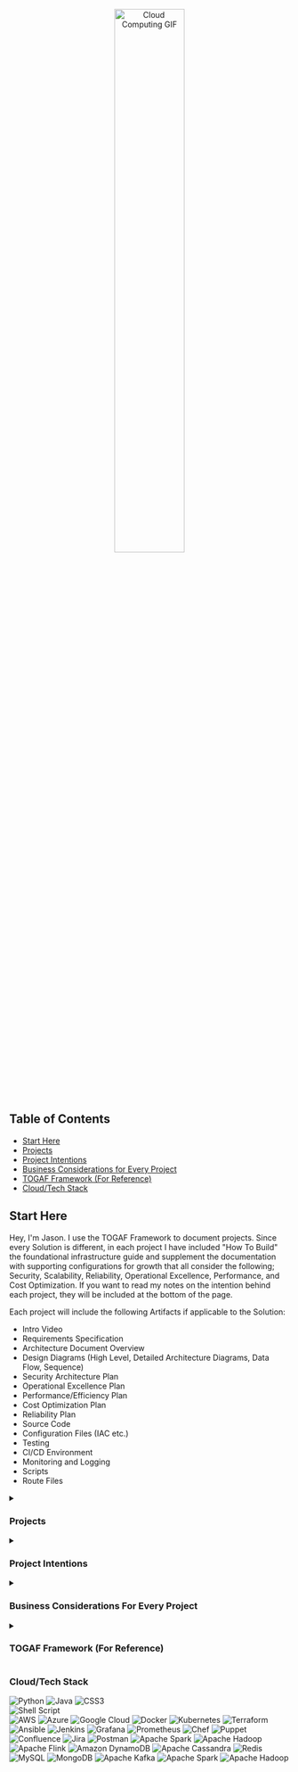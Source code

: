 <p align="center">
<img src="https://www.cloudopedia.in/wp-content/uploads/2019/03/cloud-computing-GIF.gif" alt="Cloud Computing GIF" width="50%">
</p>

<div align="left">

## Table of Contents

- [Start Here](#start-here)
- [Projects](#projects)
- [Project Intentions](#project-intentions)
- [Business Considerations for Every Project](#business-considerations-for-every-project)
- [TOGAF Framework (For Reference)](#togaf-framework-for-reference)
- [Cloud/Tech Stack](#cloudtech-stack)
  
## Start Here

Hey, I'm Jason. I use the TOGAF Framework to document projects. Since every Solution is different, in each project I have included "How To Build" the foundational infrastructure guide and supplement the documentation with supporting configurations for growth that all consider the following; Security, Scalability, Reliability, Operational Excellence, Performance, and Cost Optimization. If you want to read my notes on the intention behind each project, they will be included at the bottom of the page.

Each project will include the following Artifacts if applicable to the Solution:

- Intro Video
- Requirements Specification
- Architecture Document Overview
- Design Diagrams (High Level, Detailed Architecture Diagrams, Data Flow, Sequence)
- Security Architecture Plan
- Operational Excellence Plan
- Performance/Efficiency Plan
- Cost Optimization Plan
- Reliability Plan
- Source Code
- Configuration Files (IAC etc.)
- Testing
- CI/CD Environment
- Monitoring and Logging
- Scripts
- Route Files


<details>
<summary><h3>Projects</h3></summary>
### Cloud Architecture

- [**Cloud Resume Challenge AWS**](https://github.com/JasonTeixeira/Cloud-Resume-Challenge_AWS): Demonstrates proficiency in AWS services, infrastructure as code, and CI/CD pipelines.
- [**Cloud Resume Challenge Azure**](https://github.com/JasonTeixeira/Cloud-Resume-Challenge_Azure): Showcases proficiency in Azure services and cloud-native development.
- [**Cloud Resume Challenge GCP**](https://github.com/JasonTeixeira/Cloud-Resume-Challenge_GCP): Highlights skills in Google Cloud Platform services and cloud architecture.
- [**Cloud-Native API Gateway**](https://github.com/JasonTeixeira/Cloud-Native-API-Gateway): Showcases design and implementation of a scalable, secure API gateway in a cloud environment.
- [**Multi-Tier App**](https://github.com/JasonTeixeira/Multi-Tier-App-1): Illustrates the development and deployment of a multi-tier application with front-end, back-end, and database layers.
- [**CI/CD Pipeline for IAC**](https://github.com/JasonTeixeira/CI-CD-Pipe-for-IAC): Highlights automation skills in setting up continuous integration and continuous deployment pipelines for infrastructure as code.
- [**K8S Cluster Provisioning**](https://github.com/JasonTeixeira/K8S-Cluster-Provisioning-): Demonstrates proficiency in Kubernetes cluster provisioning and management.
- [**Cross Region Replication Setup**](https://github.com/JasonTeixeira/Cross-Region-Replication-Setup): Showcases the setup of cross-region replication for high availability and disaster recovery.
- [**Global Multi-Cloud Deployment**](https://github.com/JasonTeixeira/Global-Multi-Cloud-Deployment): Highlights skills in deploying applications across multiple cloud providers for redundancy and resilience.
- [**Serverless Web App**](https://github.com/JasonTeixeira/Severless-Web-App-1): Illustrates the development of a serverless web application using cloud-native services.

### Data and ML

- [**Data Lake Infrastructure Design**](https://github.com/JasonTeixeira/Data-Lake-Infrastructure-Design-): Demonstrates the design and implementation of a data lake for large-scale data storage and processing.
- [**Real-Time Analytics Platform**](https://github.com/JasonTeixeira/Real-Time-Analytics-Platform): Showcases expertise in building a real-time data analytics platform.
- [**Recommendation Engine**](https://github.com/JasonTeixeira/Recommendation-Engine-): Highlights skills in building and deploying a recommendation engine using machine learning techniques.
- [**AI Content Recommendation Platform**](https://github.com/JasonTeixeira/AI-Content-Recommendation-Platform): Demonstrates advanced machine learning skills in building a content recommendation system.
- [**Fraud Detection Azure Databricks**](https://github.com/JasonTeixeira/Fraud-Detection-Azure-Databricks): Showcases the use of Azure Databricks for fraud detection using machine learning.
- [**Speech Recognition GCP**](https://github.com/JasonTeixeira/Speech-Recognition-GCP): Illustrates the development of a speech recognition system using Google Cloud Platform.
- [**Image Classification AWS SM**](https://github.com/JasonTeixeira/Image-Classification-AWS-SM): Highlights skills in image classification using AWS SageMaker.
- [**Recommendation System AWS Personalize**](https://github.com/JasonTeixeira/Recommendation-System-AWS-Personalize-): Demonstrates the use of AWS Personalize for building recommendation systems.
- [**Voice Assist GCP Dialogflow**](https://github.com/JasonTeixeira/Voice-Assist-GCP-Dialogflow): Showcases the development of a voice assistant using Google Cloud Dialogflow.
- [**AI ML Platform for Predictive Analytics**](https://github.com/JasonTeixeira/AI-ML-Platform-for-Predictive-Analytics): Highlights the creation of an AI/ML platform for predictive analytics.

### Applications

- [**Banking App**](https://github.com/JasonTeixeira/Banking-App): Showcases full-stack development skills in creating a secure and scalable banking application.
- [**E-Commerce Platform**](https://github.com/JasonTeixeira/E-Commerce-Platform): Illustrates the development of a comprehensive e-commerce platform with user authentication, product listings, and payment processing.
- [**Travel Booking System**](https://github.com/JasonTeixeira/Travel-Booking-System): Demonstrates the creation of a complex travel booking system with integration of various services.
- [**Streaming Media Service**](https://github.com/JasonTeixeira/Streaming-Media-Service-): Highlights skills in building a scalable streaming media service.
- [**Healthcare Management System**](https://github.com/JasonTeixeira/Healthcare-Management-System): Showcases the development of a healthcare management system with patient records, appointment scheduling, and billing features.
- [**Inventory Management**](https://github.com/JasonTeixeira/Inventory-Management): Demonstrates expertise in developing an inventory management system for tracking products and supplies.
- [**Real Estate Listing System**](https://github.com/JasonTeixeira/Real-Estate-Listing-System): Illustrates the creation of a real estate listing platform with property details, search functionality, and user management.
- [**Customer Support Ticketing System**](https://github.com/JasonTeixeira/Customer-Support-Ticketing-System): Highlights the development of a customer support ticketing system for managing and resolving customer issues.
- [**Image Processing Service**](https://github.com/JasonTeixeira/Image-Processing-Service): Showcases the development of an image processing service for editing and transforming images.
- [**Task Scheduling Service**](https://github.com/JasonTeixeira/Task-Scheduling-Service): Demonstrates the creation of a task scheduling service for automating repetitive tasks.

### Security and Networking

- [**Cloud Security Operations Center**](https://github.com/JasonTeixeira/Cloud-Security-Operations-Center): Highlights skills in cloud security, monitoring, and incident response.
- [**Hybrid DNS**](https://github.com/JasonTeixeira/Hybrid-DNS): Demonstrates expertise in designing and implementing a hybrid DNS system for resilient network architecture.
- [**Site2Site VPN**](https://github.com/JasonTeixeira/Site2Site-VPN): Illustrates skills in setting up a site-to-site VPN for secure and reliable connectivity.
- [**Network Performance Monitoring**](https://github.com/JasonTeixeira/Networking-Performance-Monitoring): Showcases the development of a network performance monitoring tool to ensure optimal network operation.
- [**Enterprise IAM Design**](https://github.com/JasonTeixeira/Enterprise-IAM-Design): Highlights the design and implementation of an enterprise identity and access management system.

### Additional Projects

- [**Distributed Caching System**](https://github.com/JasonTeixeira/Distributed-Caching-System): Highlights the implementation of a scalable distributed caching system.
- [**Event Management System**](https://github.com/JasonTeixeira/Event-Management-System): Demonstrates the development of an event management system with robust features and functionality.
- [**Automated Backup Restore**](https://github.com/JasonTeixeira/Automated-Backup-Restore-): Showcases skills in creating automated backup and restore solutions for data protection.
- [**OpenStack Private Cloud**](https://github.com/JasonTeixeira/OpenStack-Private-Cloud): Highlights the setup and management of a private cloud using OpenStack.
- [**Lex - FB Messenger**](https://github.com/JasonTeixeira/Lex---FB-Messenger): Demonstrates the integration of Amazon Lex with Facebook Messenger for building chatbots.
- [**YouTube Service Design**](https://github.com/JasonTeixeira/YouTube-Service-Design): Illustrates the design of a YouTube-like service for video streaming and sharing.
- [**Proximity Service Design**](https://github.com/JasonTeixeira/Proximity-Service-Design): Showcases the development of a proximity-based service for location-aware applications.
- [**Weather Forecasting**](https://github.com/JasonTeixeira/Weather-Forcasting-): Demonstrates the creation of a weather forecasting application using various APIs.
- [**E-Learning Platform**](https://github.com/JasonTeixeira/E-Learning-Platform): Highlights the development of an e-learning platform with courses, quizzes, and user management.
- [**High Traffic Blog Design**](https://github.com/JasonTeixeira/High-Traffic-Blog-Design): Illustrates the architecture of a blog designed to handle high traffic loads.
- [**CMS Design**](https://github.com/JasonTeixeira/CMS-Design-): Showcases the development of a content management system for creating and managing digital content.
- [**Social Media Analytics Tool**](https://github.com/JasonTeixeira/Social-Media-Analytics-Tool): Highlights the development of a tool for analyzing social media data and generating insights.
- [**Hybrid Cloud Infrastructure**](https://github.com/JasonTeixeira/Hybrid-Cloud-Infrastructure-1): Demonstrates the setup of a hybrid cloud infrastructure for flexibility and scalability.
- [**Serverless Event Driven Design**](https://github.com/JasonTeixeira/Severless-Event-Driven-Design-1): Showcases the development of an event-driven architecture using serverless services.
- [**Multi Region DR Setup**](https://github.com/JasonTeixeira/Multi-Region-DR-Setup): Illustrates the setup of a multi-region disaster recovery plan for high availability.
- [**Personal Finance Management System**](https://github.com/JasonTeixeira/Personal-Finance-Management-System): Highlights the development of a personal finance management application for tracking expenses and budgeting.
- [**Web Crawler Design**](https://github.com/JasonTeixeira/Web-Crawler-Design-): Demonstrates the creation of a web crawler for scraping and indexing web content.
- [**CI CD With K8S**](https://github.com/JasonTeixeira/CI-CD-W-K8S): Showcases the integration of CI/CD pipelines with Kubernetes for automated deployment.
- [**CI CD With Lambda**](https://github.com/JasonTeixeira/CI-CD-W-Lambda): Highlights the setup of CI/CD pipelines for deploying serverless applications using AWS Lambda.
- [**DRaaS Design**](https://github.com/JasonTeixeira/DRaaS-Design): Demonstrates the design of Disaster Recovery as a Service (DRaaS) for ensuring business continuity.
- [**Image Segmentation AWS SM**](https://github.com/JasonTeixeira/Image-Segmentation-AWS-SM): Showcases skills in image segmentation using AWS SageMaker.
- [**Face Recognition AWS Rekognition**](https://github.com/JasonTeixeira/Face-Recognition-AWS-Rekognition): Highlights the use of AWS Rekognition for building a face recognition system.
- [**API Warehouse**](https://github.com/JasonTeixeira/API-Warehouse-): Demonstrates the creation of an API warehouse for managing and accessing APIs.
- [**Cloud Native ERP System**](https://github.com/JasonTeixeira/Cloud-Native-ERP-System): Showcases the development of a cloud-native ERP system for enterprise resource planning.
- [**Netflix Architecture Design**](https://github.com/JasonTeixeira/Netflix-Architecture-Design-Design): Highlights the design of a Netflix-like architecture for scalable video streaming.
- [**Load Balanced Web App**](https://github.com/JasonTeixeira/Load-Balanced-Web-App): Demonstrates the setup of a load-balanced web application for high availability.
- [**S3ish Object Storage Design**](https://github.com/JasonTeixeira/S3ish-Object-Storage-Design): Illustrates the design of an object storage system similar to AWS S3.

</details>

<details>
<summary><h3>Project Intentions</h3></summary>
<p>Pretty Simple. Projects build experience (You won't find copied projects here). When I started learning Cloud I knew I didn't want to just learn how a service works without knowing what it does within a larger context. I come from a business background and I know fundamentally the tech serves the business, not the other way around. Inherently this means simplifying the system as much as possible. There are a thousand things to consider with each configuration change in an enterprise setting. Literally.</p>

<p>The way I've structured the Public Projects is how I would do it by first gathering requirements from the business. Things like how it operates, what tech it needs, handling customer information based on the field, adhering to compliance requirements, considering security, scaling to millions of users, a structured recovery plan ... very long list of considerations as you can imagine.</p>

<p>If you look at any Sr. level Architect, their architecture is not publicly available, that would be a disaster. 99% of systems are proprietary within the confines of internal OPA's. Why am I telling you this? It is an extremely specific endeavor to build a system from scratch. Literally every system ever built shares many of the same components but are never "exactly" identical. This makes sense, no two business do exactly the same thing. understandably, their solutions share that in common. (This is why new hires typically spend their first three months reading the company's current architectural/technical documentation. I know you know what I'm talking about)</p>

<p>There are many private repositories that I am always actively working on that will be made available as they are ready for "real-world" applications. I have done my absolute best to build each project in an actual business setting putting the needs of the business first. Some challenges however are documenting in a framework that is accepted by the entire industry. It doesn't exist. Every company will document slightly different than the next. I've settled on the TOGAF framework as I felt that it structurally makes sense and is also malleable enough to accept different inputs.</p>

<p>So behind every project rather than leaving it ambiguous I thought it would be beneficial and strategic to include an extensive list of considerations for almost all solutions down below. Commonalities that are discussed and weighted based on a multitude of different factors. I will organize them based on categories. It is my intention that behind every project done recreationally or professionally it is heavily inferred that these considerations are always in sight, even if they are not technically "documented".</p>

<p>If interested, visit my blog with my projects and thought experiments where I share common issues encountered and how I approach them.</p>
</details>

<details>
<summary><h3>Business Considerations For Every Project</h3></summary>

#### Strategic Alignment
<details>
<summary>Considerations</summary>

- **Business Goals**: How does the architecture align with the overall business strategy and goals?
- **Stakeholder Needs**: Have all key stakeholders' needs and expectations been identified and addressed?
- **Value Proposition**: What value does the architecture bring to the organization?
- **Future Vision**: Does the architecture support the long-term vision and future growth of the business?
- **Business Strategy**: How does the architecture support the company's competitive strategy?
- **Strategic Goals**: Are strategic goals broken down into actionable steps within the architecture?
- **Market Trends**: Does the architecture consider current and future market trends?
- **SWOT Analysis**: Have you conducted a SWOT analysis to understand strengths, weaknesses, opportunities, and threats?
- **Industry Standards**: Are industry standards and best practices followed?

</details>

#### Governance and Compliance
<details>
<summary>Considerations</summary>

- **Regulatory Compliance**: Is the architecture compliant with relevant industry regulations and standards?
- **Governance Framework**: Is there a governance framework in place to ensure ongoing compliance and alignment?
- **Policy Adherence**: Are all architectural decisions and implementations adhering to established policies and procedures?
- **Audit Trails**: Are audit trails implemented to track changes and access?
- **Legal Requirements**: Does the architecture comply with legal requirements?
- **Governance Roles**: Are roles and responsibilities for governance clearly defined?
- **Policy Updates**: Are policies regularly reviewed and updated?
- **Ethical Considerations**: Are ethical considerations incorporated into the architecture?

</details>

#### Security and Risk Management
<details>
<summary>Considerations</summary>

- **Security Requirements**: Are all security requirements clearly defined and incorporated into the architecture?
- **Threat Mitigation**: What measures are in place to mitigate potential security threats?
- **Data Protection**: How is sensitive data protected throughout its lifecycle?
- **Access Control**: Are robust access control mechanisms implemented to ensure only authorized access?
- **Incident Response**: Is there an incident response plan in place for security breaches?
- **Risk Assessment**: Have all potential risks been assessed and mitigated?
- **Vulnerability Assessment**: Are regular vulnerability assessments conducted?
- **Penetration Testing**: Is penetration testing performed to identify security weaknesses?
- **Security Policies**: Are security policies comprehensive and enforced?
- **Encryption**: Is data encryption implemented at rest and in transit?
- **Security Training**: Is ongoing security training provided to employees?

</details>

#### Performance and Scalability
<details>
<summary>Considerations</summary>

- **Performance Metrics**: What performance metrics are in place to monitor and measure system performance?
- **Scalability**: How does the architecture support scalability to handle increased load and growth?
- **Capacity Planning**: Is there a capacity planning process to anticipate and manage future demands?
- **Optimization**: Are there mechanisms for continuous performance optimization?
- **Load Testing**: Are load tests performed to ensure the system can handle expected traffic?
- **Performance Bottlenecks**: Are performance bottlenecks identified and addressed?
- **Elasticity**: Can the architecture automatically adjust to varying loads?
- **Resource Allocation**: Are resources dynamically allocated based on demand?
- **Latency Reduction**: What measures are in place to minimize latency?

</details>

#### Integration and Interoperability
<details>
<summary>Considerations</summary>

- **System Integration**: How well does the architecture integrate with existing systems and technologies?
- **Interoperability**: Are interoperability standards and protocols followed to ensure seamless communication between systems?
- **API Management**: Are APIs managed effectively to support integration and data exchange?
- **Integration Testing**: Are integration tests conducted to ensure components work together?
- **Data Interchange**: How is data interchange managed between different systems?
- **API Security**: Are APIs secured against unauthorized access?
- **Legacy Systems**: How are legacy systems integrated with new architecture?
- **Third-Party Integration**: How does the architecture handle third-party integrations?

</details>

#### Flexibility and Agility
<details>
<summary>Considerations</summary>

- **Change Management**: How does the architecture accommodate changes and evolving business requirements?
- **Modularity**: Is the architecture modular to allow for easy updates and enhancements?
- **Agility**: Does the architecture support agile development and deployment practices?
- **Adaptability**: Can the architecture easily adapt to new business requirements?
- **Prototyping**: Are prototypes created to test new ideas quickly?
- **Change Impact Analysis**: Is there a process for analyzing the impact of changes?
- **Version Control**: Is version control used for managing changes in the architecture?
- **Iterative Development**: Are iterative development practices employed?

</details>

#### Usability and User Experience
<details>
<summary>Considerations</summary>

- **User Requirements**: Are user requirements clearly defined and incorporated into the design?
- **User Experience**: How does the architecture enhance the user experience?
- **Accessibility**: Are accessibility standards followed to ensure usability for all users?
- **User Feedback**: How is user feedback collected and incorporated?
- **User Training**: Is training provided to ensure users understand the system?
- **UI/UX Standards**: Are UI/UX standards followed to ensure consistency?
- **User Testing**: Are usability tests conducted to identify issues?
- **User Support**: Is there a support system in place for users?

</details>

#### Technology and Innovation
<details>
<summary>Considerations</summary>

- **Technology Stack**: Is the chosen technology stack appropriate and up-to-date?
- **Innovation**: How does the architecture incorporate innovative solutions and emerging technologies?
- **Technical Debt**: Is there a plan to manage and reduce technical debt over time?
- **Emerging Technologies**: Are emerging technologies evaluated and incorporated?
- **R&D**: Is there a research and development process to innovate continuously?
- **Technology Refresh**: Is there a plan for regular technology refreshes?
- **Innovation Pipeline**: Is there an innovation pipeline to bring new ideas into production?
- **Technical Workshops**: Are technical workshops conducted to foster innovation?

</details>

#### Maintenance and Support
<details>
<summary>Considerations</summary>

- **Maintainability**: How easy is it to maintain and support the architecture?
- **Documentation**: Is there comprehensive documentation for all architectural components and processes?
- **Support Plan**: Is there a support plan in place for troubleshooting and resolving issues?
- **Support SLA**: Is there a Service Level Agreement (SLA) for support?
- **Maintenance Schedule**: Is there a regular maintenance schedule?
- **Troubleshooting Guides**: Are troubleshooting guides available?
- **Support Team**: Is there a dedicated support team for resolving issues?
- **Issue Tracking**: Is there an issue tracking system in place?

</details>

#### Cost and Resource Management
<details>
<summary>Considerations</summary>

- **Cost Efficiency**: How cost-efficient is the architecture in terms of development and operational expenses?
- **Budget Alignment**: Does the architecture align with the allocated budget?
- **Resource Utilization**: Are resources utilized effectively to maximize value?
- **Cost Estimation**: How will we estimate costs for our cloud infrastructure to ensure budget alignment?
- **Cost Monitoring**: What tools will we use to monitor ongoing cloud costs and identify potential savings?
- **Resource Optimization**: How can we optimize resource usage to reduce unnecessary costs while maintaining performance?
- **Reserved Instances**: When should we consider using reserved instances to save costs on predictable workloads?
- **Spot Instances**: How can we leverage spot instances for non-critical workloads to reduce expenses?
- **Cost Allocation**: What methods will we use to allocate cloud costs to different departments or projects?
- **Budget Alerts**: What budget alerts will we set up to avoid overspending and ensure cost control?
- **Cost Reporting**: How will we generate regular cost reports to provide visibility into cloud spending?
- **Pricing Models**: How can we understand and leverage different cloud pricing models to optimize our expenditure?

</details>

#### Monitoring and Reporting
<details>
<summary>Considerations</summary>

- **Monitoring**: What monitoring tools and practices are in place to ensure continuous oversight?
- **Reporting**: Are there regular reporting mechanisms to keep stakeholders informed of progress and performance?
- **Real-Time Monitoring**: Is real-time monitoring implemented?
- **Alerts and Notifications**: Are alerts and notifications set up for critical events?
- **Dashboard Reports**: Are dashboard reports available for key metrics?
- **Performance Trends**: Are performance trends analyzed over time?
- **Anomaly Detection**: Is anomaly detection used to identify unusual activity?

</details>

#### Continuous Improvement
<details>
<summary>Considerations</summary>

- **Feedback Loop**: Is there a feedback loop in place to gather input from users and stakeholders for continuous improvement?
- **Review Cycles**: Are there regular review cycles to assess and enhance the architecture?
- **Lessons Learned**: How are lessons learned from past projects incorporated into future improvements?
- **Kaizen**: Are Kaizen (continuous improvement) principles applied?
- **Benchmarking**: Is benchmarking used to compare against industry standards?
- **Continuous Feedback**: Is continuous feedback from stakeholders encouraged?
- **Improvement Roadmap**: Is there a roadmap for continuous improvement?
- **Pilot Projects**: Are pilot projects conducted to test new improvements?

</details>

#### Specific Technical Considerations
<details>
<summary>Considerations</summary>

- **Data Architecture**: How is data structured, stored, and accessed to support business processes?
- **Application Architecture**: Are applications designed to be resilient, scalable, and maintainable?
- **Infrastructure**: Is the infrastructure robust and flexible to support current and future needs?
- **Disaster Recovery**: Is there a disaster recovery plan in place to ensure business continuity?
- **Automation**: Are there opportunities for automation to improve efficiency and reduce errors?
- **Cloud Readiness**: Is the architecture cloud-ready?
- **Microservices**: Are microservices used to enhance modularity?
- **Containerization**: Are containers used for deployment?
- **DevOps Practices**: Are DevOps practices employed for CI/CD?
- **Scalability Testing**: Are scalability tests conducted?

</details>

#### Project Management and Execution
<details>
<summary>Considerations</summary>

- **Project Scope**: Is the project scope well-defined and managed?
- **Timeline**: Are timelines realistic and adhered to?
- **Resource Allocation**: Are resources allocated effectively to meet project goals?
- **Risk Management**: Are project risks identified and mitigated?
- **Quality Assurance**: Is there a quality assurance process to ensure the deliverables meet the required standards?
- **Project Charter**: Is there a project charter outlining objectives and scope?
- **Milestone Tracking**: Are project milestones tracked and reported?
- **Team Collaboration**: Is team collaboration facilitated effectively?
- **Project Risk Management**: Are project risks regularly assessed and mitigated?
- **Quality Control**: Is there a quality control process for deliverables?

</details>

#### Data Management
<details>
<summary>Considerations</summary>

- **Data Governance**: Is a data governance framework in place?
- **Data Quality**: Are data quality checks conducted?
- **Master Data Management**: Is master data management implemented?
- **Data Lineage**: Is data lineage tracked to ensure data integrity?
- **Data Archiving**: Are there policies for data archiving and retention?

</details>

#### Business Process Management
<details>
<summary>Considerations</summary>

- **Process Mapping**: Are business processes mapped and documented?
- **Process Optimization**: Are business processes regularly optimized?
- **Workflow Automation**: Is workflow automation used to improve efficiency?
- **Business Rules**: Are business rules clearly defined and enforced?
- **Process Monitoring**: Are business processes monitored for performance?

</details>

#### Customer and Market Focus
<details>
<summary>Considerations</summary>

- **Customer Requirements**: Are customer requirements gathered and prioritized?
- **Market Analysis**: Is market analysis conducted to understand trends and needs?
- **Customer Engagement**: Are customers engaged throughout the project lifecycle?
- **Competitive Analysis**: Is competitive analysis conducted to stay ahead?
- **Customer Satisfaction**: Is customer satisfaction measured and improved?

</details>

#### Communication and Collaboration
<details>
<summary>Considerations</summary>

- **Stakeholder Communication**: Is there a communication plan for stakeholders?
- **Team Meetings**: Are regular team meetings held to ensure alignment?
- **Collaboration Tools**: Are collaboration tools used effectively?
- **Knowledge Sharing**: Is knowledge sharing encouraged within the team?
- **Conflict Resolution**: Are there mechanisms for resolving conflicts?

</details>

#### Innovation and Research
<details>
<summary>Considerations</summary>

- **Innovation Labs**: Are innovation labs set up to test new ideas?
- **Research Partnerships**: Are partnerships formed with research institutions?
- **Patent Strategy**: Is there a strategy for protecting intellectual property?
- **Experimentation**: Is experimentation encouraged to explore new solutions?
- **Innovation Metrics**: Are innovation metrics tracked to measure impact?

</details>

#### Vendor and Partner Management
<details>
<summary>Considerations</summary>

- **Vendor Selection**: Are vendors selected through a rigorous process?
- **Vendor Performance**: Is vendor performance monitored and evaluated?
- **Partner Collaboration**: Are partners effectively collaborated with?
- **Contract Management**: Is contract management conducted effectively?
- **Vendor Risks**: Are vendor risks assessed and managed?

</details>
</details>

<details>
<summary><h3>TOGAF Framework (For Reference)</h3></summary>

### Repository Structure

The repository is organized into the following directories, each corresponding to a phase of the TOGAF ADM process:

- **Preliminary**
- **Architecture_Vision**
- **Business_Architecture**
- **Information_Systems_Architecture**
- **Technology_Architecture**
- **Opportunities_and_Solutions**
- **Migration_Planning**
- **Implementation_Governance**
- **Architecture_Change_Management**
- **Requirements_Management**

## Phases and Artifacts

### Preliminary Phase
**Purpose**: Preparation and initiation activities to meet the business directive for a new enterprise architecture.
- **Artifacts**:
  - Architecture Principles Document
  - Architecture Vision
- **Produced**: At the beginning of the ADM cycle.
- **Stored**: In the `Preliminary` directory.

### Phase A: Architecture Vision
**Purpose**: Develop a high-level aspirational vision of the capabilities and business value to be delivered.
- **Artifacts**:
  - Request for Architecture Work
  - Statement of Architecture Work
  - Business Scenarios
  - Architecture Vision Document
  - Stakeholder Map Matrix
- **Produced**: Early in the ADM cycle.
- **Stored**: In the `Architecture_Vision` directory.

### Phase B: Business Architecture
**Purpose**: Develop the business architecture to support the agreed architecture vision.
- **Artifacts**:
  - Business Architecture Baseline
  - Business Architecture Target
  - Business Architecture Gap Analysis
  - Business Interaction Matrix
  - Business Function Matrix
- **Produced**: After the Architecture Vision.
- **Stored**: In the `Business_Architecture` directory.

### Phase C: Information Systems Architectures
**Purpose**: Develop the information systems architecture including data and application architectures.
- **Artifacts**:
  - Data Architecture Baseline
  - Data Architecture Target
  - Data Architecture Gap Analysis
  - Application Architecture Baseline
  - Application Architecture Target
  - Application Architecture Gap Analysis
- **Produced**: After Business Architecture.
- **Stored**: In the `Information_Systems_Architecture` directory.

### Phase D: Technology Architecture
**Purpose**: Develop the technology architecture.
- **Artifacts**:
  - Technology Architecture Baseline
  - Technology Architecture Target
  - Technology Architecture Gap Analysis
  - Technology Standards
- **Produced**: After Information Systems Architecture.
- **Stored**: In the `Technology_Architecture` directory.

### Phase E: Opportunities and Solutions
**Purpose**: Identify the major implementation projects and group them into work packages.
- **Artifacts**:
  - Project Context Diagrams
  - Benefits Diagrams
  - Implementation and Migration Plan
- **Produced**: After Technology Architecture.
- **Stored**: In the `Opportunities_and_Solutions` directory.

### Phase F: Migration Planning
**Purpose**: Develop a detailed roadmap for implementing the target architecture.
- **Artifacts**:
  - Implementation and Migration Plan
  - Transition Architectures
  - Implementation and Migration Strategy
- **Produced**: After Opportunities and Solutions.
- **Stored**: In the `Migration_Planning` directory.

### Phase G: Implementation Governance
**Purpose**: Provide architectural oversight for the implementation.
- **Artifacts**:
  - Architecture Contract
  - Compliance Assessment
- **Produced**: During implementation.
- **Stored**: In the `Implementation_Governance` directory.

### Phase H: Architecture Change Management
**Purpose**: Ensure that the architecture adapts to changes in the technology and business environment.
- **Artifacts**:
  - Architecture Compliance Review
  - Architecture Change Request
- **Produced**: As needed during the architecture lifecycle.
- **Stored**: In the `Architecture_Change_Management` directory.

### Requirements Management
**Purpose**: Manage architecture requirements identified during any phase of the ADM cycle.
- **Artifacts**:
  - Requirements Repository
  - Requirements Specification
- **Produced**: Throughout the ADM cycle.
- **Stored**: In the `Requirements_Management` directory.

</details>
</body>
</html>


### Cloud/Tech Stack

![Python](https://img.shields.io/badge/python-3670A0?style=for-the-badge&logo=python&logoColor=ffdd54) 
![Java](https://img.shields.io/badge/java-%23ED8B00.svg?style=for-the-badge&logo=openjdk&logoColor=white) 
![CSS3](https://img.shields.io/badge/css3-%231572B6.svg?style=for-the-badge&logo=css3&logoColor=white)  
![Shell Script](https://img.shields.io/badge/shell_script-%23121011.svg?style=for-the-badge&logo=gnu-bash&logoColor=white)   
![AWS](https://img.shields.io/badge/AWS-%23FF9900.svg?style=for-the-badge&logo=amazon-aws&logoColor=white) 
![Azure](https://img.shields.io/badge/azure-%230072C6.svg?style=for-the-badge&logo=microsoftazure&logoColor=white) 
![Google Cloud](https://img.shields.io/badge/GoogleCloud-%234285F4.svg?style=for-the-badge&logo=google-cloud&logoColor=white) 
![Docker](https://img.shields.io/badge/docker-%230db7ed.svg?style=for-the-badge&logo=docker&logoColor=white) 
![Kubernetes](https://img.shields.io/badge/kubernetes-%23326ce5.svg?style=for-the-badge&logo=kubernetes&logoColor=white) 
![Terraform](https://img.shields.io/badge/terraform-%235835CC.svg?style=for-the-badge&logo=terraform&logoColor=white) 
![Ansible](https://img.shields.io/badge/ansible-%231A1918.svg?style=for-the-badge&logo=ansible&logoColor=white) 
![Jenkins](https://img.shields.io/badge/jenkins-%232C5263.svg?style=for-the-badge&logo=jenkins&logoColor=white) 
![Grafana](https://img.shields.io/badge/grafana-F46800.svg?style=for-the-badge&logo=grafana&logoColor=white) 
![Prometheus](https://img.shields.io/badge/prometheus-E6522C.svg?style=for-the-badge&logo=prometheus&logoColor=white) 
![Chef](https://img.shields.io/badge/Chef-ED2B2D?style=for-the-badge&logo=chef&logoColor=white) 
![Puppet](https://img.shields.io/badge/Puppet-FFAE1A?style=for-the-badge&logo=puppet&logoColor=white) 
![Confluence](https://img.shields.io/badge/confluence-%23172BF4.svg?style=for-the-badge&logo=confluence&logoColor=white) 
![Jira](https://img.shields.io/badge/jira-%230A0FFF.svg?style=for-the-badge&logo=jira&logoColor=white) 
![Postman](https://img.shields.io/badge/Postman-FF6C37?style=for-the-badge&logo=postman&logoColor=white)
![Apache Spark](https://img.shields.io/badge/Apache%20Spark-FDEE21?style=for-the-badge&logo=apachespark&logoColor=black) 
![Apache Hadoop](https://img.shields.io/badge/Apache%20Hadoop-66CCFF?style=for-the-badge&logo=apachehadoop&logoColor=black) 
![Apache Flink](https://img.shields.io/badge/Apache%20Flink-E6526F?style=for-the-badge&logo=Apache%20Flink&logoColor=white) 
![Amazon DynamoDB](https://img.shields.io/badge/Amazon%20DynamoDB-4053D6?style=for-the-badge&logo=Amazon%20DynamoDB&logoColor=white) 
![Apache Cassandra](https://img.shields.io/badge/cassandra-%231287B1.svg?style=for-the-badge&logo=apache-cassandra&logoColor=white) 
![Redis](https://img.shields.io/badge/redis-%23DD0031.svg?style=for-the-badge&logo=redis&logoColor=white) 
![MySQL](https://img.shields.io/badge/mysql-%2300000f.svg?style=for-the-badge&logo=mysql&logoColor=white) 
![MongoDB](https://img.shields.io/badge/MongoDB-%234ea94b.svg?style=for-the-badge&logo=mongodb&logoColor=white) 
![Apache Kafka](https://img.shields.io/badge/apachekafka-231F20.svg?style=for-the-badge&logo=apachekafka&logoColor=white) 
![Apache Spark](https://img.shields.io/badge/Apache%20Spark-FDEE21?style=for-the-badge&logo=apachespark&logoColor=black) 
![Apache Hadoop](https://img.shields.io/badge/Apache%20Hadoop-66CCFF?style=for-the-badge&logo=apachehadoop&logoColor=black)
